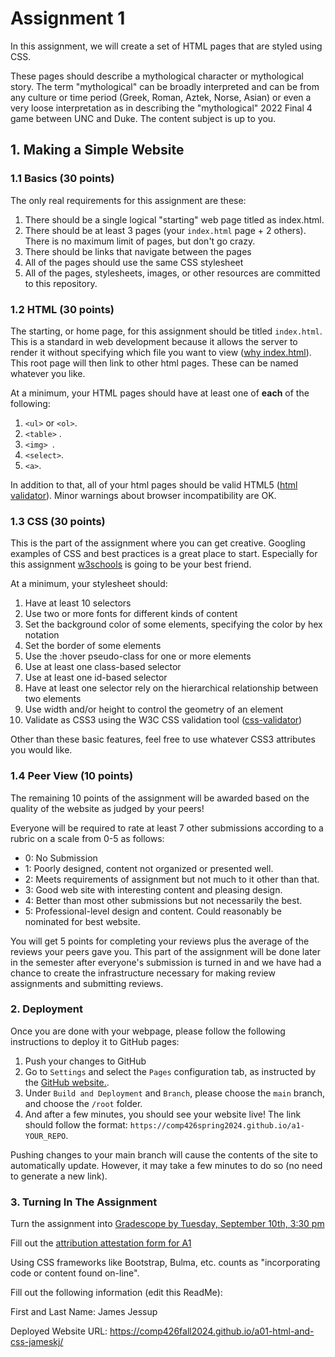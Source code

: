
# Assignment 1

In this assignment, we will create a set of HTML pages that are styled using CSS.

These pages should describe a mythological character or mythological story. The term "mythological" can be broadly interpreted and can be from any culture or time period (Greek, Roman, Aztek, Norse, Asian) or even a very loose interpretation as in describing the "mythological" 2022 Final 4 game between UNC and Duke. The content subject is up to you. 

## 1. Making a Simple Website

### 1.1 Basics (30 points)

The only real requirements for this assignment are these:

1. There should be a single logical "starting" web page titled as index.html.
2. There should be at least 3 pages (your `index.html` page + 2 others). There is no maximum limit of pages, but don't go crazy.
3. There should be links that navigate between the pages
4. All of the pages should use the same CSS stylesheet
5. All of the pages, stylesheets, images, or other resources are committed to this repository.

### 1.2 HTML (30 points)

The starting, or home page, for this assignment should be titled `index.html`. This is a standard in web development because it allows the server to render it without specifying which file you want to view ([why index.html](https://www.lifewire.com/index-html-page-3466505)). This root page will then link to other html pages. These can be named whatever you like. 

At a minimum, your HTML pages should have at least one of **each** of the following: 

1. `<ul>` or `<ol>`.
2. `<table>` .
3. `<img> `.
4. `<select>`.
5. `<a>`.

In addition to that, all of your html pages should be valid HTML5 ([html validator](http://validator.w3.org/)). Minor warnings about browser incompatibility are OK.

### 1.3 CSS (30 points)

This is the part of the assignment where you can get creative. Googling examples of CSS and best practices is a great place to start. Especially for this assignment [w3schools](https://www.w3schools.com/css/default.asp) is going to be your best friend. 

At a minimum, your stylesheet should:

1. Have at least 10 selectors
2. Use two or more fonts for different kinds of content
3. Set the background color of some elements, specifying the color by hex notation
4. Set the border of some elements
5. Use the :hover pseudo-class for one or more elements
6. Use at least one class-based selector
7. Use at least one id-based selector
8. Have at least one selector rely on the hierarchical relationship between two elements
9. Use width and/or height to control the geometry of an element
10. Validate as CSS3 using the W3C CSS validation tool ([css-validator](http://jigsaw.w3.org/css-validator/))

Other than these basic features, feel free to use whatever CSS3 attributes you would like. 

### 1.4 Peer View (10 points)

The remaining 10 points of the assignment will be awarded based on the quality of the website as judged by your peers!

Everyone will be required to rate at least 7 other submissions according to a rubric on a scale from 0-5 as follows:

* 0: No Submission
* 1: Poorly designed, content not organized or presented well.
* 2: Meets requirements of assignment but not much to it other than that.
* 3: Good web site with interesting content and pleasing design.
* 4: Better than most other submissions but not necessarily the best.
* 5: Professional-level design and content. Could reasonably be nominated for best website. 

You will get 5 points for completing your reviews plus the average of the reviews your peers gave you. This part of the assignment will be done later in the semester after everyone's submission is turned in and we have had a chance to create the infrastructure necessary for making review assignments and submitting reviews. 

### 2. Deployment

Once you are done with your webpage, please follow the following instructions to deploy it to GitHub pages: 

1. Push your changes to GitHub
3. Go to `Settings` and select the `Pages` configuration tab, as instructed by the [GitHub website.](https://docs.github.com/en/pages/getting-started-with-github-pages/configuring-a-publishing-source-for-your-github-pages-site#publishing-from-a-branch).
4. Under `Build and Deployment` and `Branch`, please choose the `main` branch, and choose the `/root` folder. 
5. And after a few minutes, you should see your website live! The link should follow the format: `https://comp426spring2024.github.io/a1-YOUR_REPO`.

Pushing changes to your main branch will cause the contents of the site to automatically update. However, it may take a few minutes to do so (no need to generate a new link).

### 3. Turning In The Assignment

Turn the assignment into [Gradescope by Tuesday, September 10th, 3:30 pm](https://www.gradescope.com/courses/834415/assignments)

Fill out the [attribution attestation form for A1](https://docs.google.com/forms/d/e/1FAIpQLScMRlGZZK8pizn4OMkccuMkm3-5TI7uDL4WuodSBKa92kYYRA/viewform?usp=sf_link)

Using CSS frameworks like Bootstrap, Bulma, etc. counts as "incorporating code or content found on-line".

Fill out the following information (edit this ReadMe):

First and Last Name: James Jessup

Deployed Website URL: https://comp426fall2024.github.io/a01-html-and-css-jameskj/
